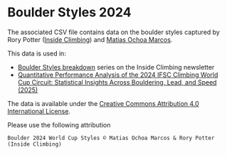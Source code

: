 # Boulder Styles 2024

The associated CSV file contains data on the boulder styles captured by
Rory Potter ([Inside Climbing](https://www.inside-climbing.com)) and [Matias Ochoa Marcos](https://piwiochoa.com/#research).

This data is used in:
- [Boulder Styles breakdown](https://www.inside-climbing.com/tag/2024-boulder-styles-series/) series on the Inside Climbing newsletter
- [Quantitative Performance Analysis of the 2024 IFSC Climbing World Cup Circuit: Statistical Insights Across Bouldering, Lead, and Speed (2025)](https://drive.google.com/file/d/1UQq8NkbRYlx46jK8H64xEzTtgZ-QNlbO/view?usp=sharing)

The data is available under the [Creative Commons Attribution 4.0 International License](https://creativecommons.org/licenses/by/4.0/).

Please use the following attribution

```
Boulder 2024 World Cup Styles © Matias Ochoa Marcos & Rory Potter (Inside Climbing)
```